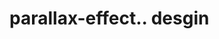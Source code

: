# parallax-effect.. desgin                                                                                                                                                                                                                                                                                                                   
